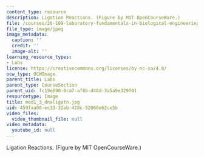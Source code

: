 ```yaml
---
content_type: resource
description: Ligation Reactions. (Figure by MIT OpenCourseWare.)
file: /courses/20-109-laboratory-fundamentals-in-biological-engineering-fall-2007/459faa08ec3332ab428c52068e62ce5b_mod1_3_dnaligatn.jpg
file_type: image/jpeg
image_metadata:
  caption: ''
  credit: ''
  image-alt: ''
learning_resource_types:
- Labs
license: https://creativecommons.org/licenses/by-nc-sa/4.0/
ocw_type: OCWImage
parent_title: Labs
parent_type: CourseSection
parent_uid: fc19e690-0ca7-af8b-d48d-3a5a9e329f01
resourcetype: Image
title: mod1_3_dnaligatn.jpg
uid: 459faa08-ec33-32ab-428c-52068e62ce5b
video_files:
  video_thumbnail_file: null
video_metadata:
  youtube_id: null
---
```

Ligation Reactions. (Figure by MIT OpenCourseWare.)
